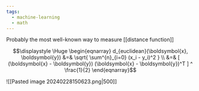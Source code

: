 ```yaml
---
tags:
  - machine-learning
  - math
---
```

Probably the most well-known way to measure [[distance function]]

$$\displaystyle \Huge \begin{eqnarray} 
d_{euclidean}(\boldsymbol{x}, \boldsymbol{y}) &=&
\sqrt{
\sum^{n}_{i=0} (x_i - y_i)^2
} \\
&=& [
(\boldsymbol{x} - \boldsymbol{y})
(\boldsymbol{x} - \boldsymbol{y})^T
] ^ \frac{1}{2}
\end{eqnarray}$$

![[Pasted image 20240228150623.png|500]]